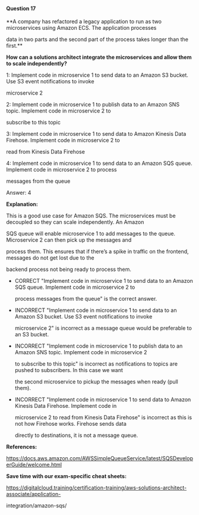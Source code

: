 #### Question  17


**A company has refactored a legacy application to run as two microservices using Amazon ECS. The application processes

data in two parts and the second part of the process takes longer than the first.**


**How can a solutions architect integrate the microservices and allow them to scale independently?**


1: Implement code in microservice 1 to send data to an Amazon S3 bucket. Use S3 event notifications to invoke

microservice 2


2: Implement code in microservice 1 to publish data to an Amazon SNS topic. Implement code in microservice 2 to

subscribe to this topic


3: Implement code in microservice 1 to send data to Amazon Kinesis Data Firehose. Implement code in microservice 2 to

read from Kinesis Data Firehose


4: Implement code in microservice 1 to send data to an Amazon SQS queue. Implement code in microservice 2 to process

messages from the queue


Answer: 4


**Explanation:**


This is a good use case for Amazon SQS. The microservices must be decoupled so they can scale independently. An Amazon

SQS queue will enable microservice 1 to add messages to the queue. Microservice 2 can then pick up the messages and

process them. This ensures that if there’s a spike in traffic on the frontend, messages do not get lost due to the

backend process not being ready to process them.


- CORRECT "Implement code in microservice 1 to send data to an Amazon SQS queue. Implement code in microservice 2 to

  process messages from the queue" is the correct answer.


- INCORRECT "Implement code in microservice 1 to send data to an Amazon S3 bucket. Use S3 event notifications to invoke

  microservice 2" is incorrect as a message queue would be preferable to an S3 bucket.


- INCORRECT "Implement code in microservice 1 to publish data to an Amazon SNS topic. Implement code in microservice 2

  to subscribe to this topic" is incorrect as notifications to topics are pushed to subscribers. In this case we want

  the second microservice to pickup the messages when ready (pull them).


- INCORRECT "Implement code in microservice 1 to send data to Amazon Kinesis Data Firehose. Implement code in

  microservice 2 to read from Kinesis Data Firehose" is incorrect as this is not how Firehose works. Firehose sends data

  directly to destinations, it is not a message queue.


**References:**


https://docs.aws.amazon.com/AWSSimpleQueueService/latest/SQSDeveloperGuide/welcome.html


**Save time with our exam-specific cheat sheets:**


https://digitalcloud.training/certification-training/aws-solutions-architect-associate/application-

integration/amazon-sqs/

